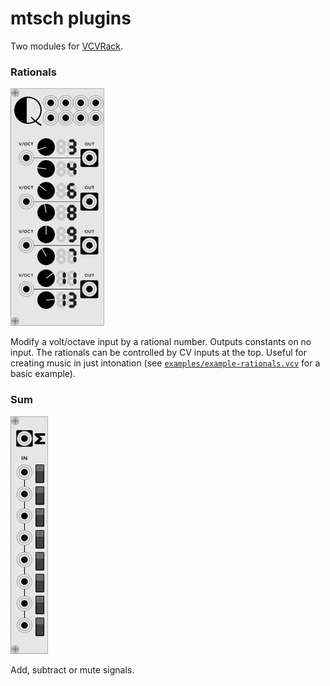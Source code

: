 # mtsch plugins

Two modules for [VCVRack](https://github.com/VCVRack/Rack).

### Rationals

![rationals](images/Rationals.png)

Modify a volt/octave input by a rational number. Outputs constants on no input.
The rationals can be controlled by CV inputs at the top. Useful for creating
music in just intonation (see
[`examples/example-rationals.vcv`](examples/example-rationals.vcv) for a basic
example).

### Sum

![sum](images/Sum.png)

Add, subtract or mute signals.
